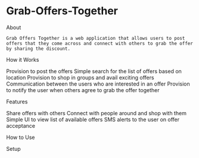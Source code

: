 # Grab-Offers-Together

About

	Grab Offers Together is a web application that allows users to post offers that they come across and connect with others to grab the offer by sharing the discount.

How it Works

Provision to post the offers
Simple search for the list of offers based on location
Provision to shop in groups and avail exciting offers
Communication between the users who are interested in an offer
Provision to notify the user when others agree to grab the offer together

Features

Share offers with others
Connect with people around and shop with them
Simple UI to view list of available offers
SMS alerts to the user on offer acceptance

How to Use


Setup


